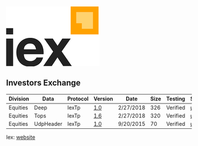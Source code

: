 [![Iex](https://github.com/Open-Markets-Initiative/Directory/blob/main/Images/Iex.png)](https://iextrading.com)


## Investors Exchange

| Division | Data | Protocol | Version | Date | Size | Testing | Specification |
| --- | --- | --- | --- | --- | --- | --- | --- |
| Equities | Deep | IexTp | [1.0][Iex.Equities.Deep.IexTp.v1.0.Structs] | 2/27/2018 | 326 | Verified | [url][Iex.Equities.Deep.IexTp.v1.0.Url] - [pdf][Iex.Equities.Deep.IexTp.v1.0.Pdf] |
| Equities | Tops | IexTp | [1.6][Iex.Equities.Tops.IexTp.v1.6.Structs] | 2/27/2018 | 320 | Verified | [url][Iex.Equities.Tops.IexTp.v1.6.Url] - [pdf][Iex.Equities.Tops.IexTp.v1.6.Pdf] |
| Equities | UdpHeader | IexTp | [1.0][Iex.Equities.UdpHeader.IexTp.v1.0.Structs] | 9/20/2015 | 70 | Verified | [url][Iex.Equities.UdpHeader.IexTp.v1.0.Url] - [pdf][Iex.Equities.UdpHeader.IexTp.v1.0.Pdf] |


Iex: [website](https://iextrading.com "Go to Investors Exchange")


[Iex.Equities.Deep.IexTp.v1.0.Structs]: https://github.com/Open-Markets-Initiative/c-structs/blob/main/iex/Iex.Equities.Deep.IexTp.v1.0.h "Iex Equities Deep IexTp v1.0 C# Parsers Source File"
[Iex.Equities.Deep.IexTp.v1.0.Url]: https://iextrading.com/trading/market-data/ "Investors Exchange 1.0 Url"
[Iex.Equities.Deep.IexTp.v1.0.Pdf]: https://github.com/Open-Markets-Initiative/Directory/blob/main/Specifications/Iex/Iex.Equities.Deep.IexTp.v1.0.pdf "Investors Exchange 1.0 Pdf"
[Iex.Equities.Tops.IexTp.v1.6.Structs]: https://github.com/Open-Markets-Initiative/c-structs/blob/main/iex/Iex.Equities.Tops.IexTp.v1.6.h "Iex Equities Tops IexTp v1.6 C# Parsers Source File"
[Iex.Equities.Tops.IexTp.v1.6.Url]: https://iextrading.com/trading/market-data/ "Investors Exchange 1.6 Url"
[Iex.Equities.Tops.IexTp.v1.6.Pdf]: https://github.com/Open-Markets-Initiative/Directory/blob/main/Specifications/Iex/Iex.Equities.Tops.IexTp.v1.6.pdf "Investors Exchange 1.6 Pdf"
[Iex.Equities.UdpHeader.IexTp.v1.0.Structs]: https://github.com/Open-Markets-Initiative/c-structs/blob/main/iex/Iex.Equities.UdpHeader.IexTp.v1.0.h "Iex Equities UdpHeader IexTp v1.0 C# Parsers Source File"
[Iex.Equities.UdpHeader.IexTp.v1.0.Url]: https://iextrading.com/trading/market-data/ "Investors Exchange 1.0 Url"
[Iex.Equities.UdpHeader.IexTp.v1.0.Pdf]: https://github.com/Open-Markets-Initiative/Directory/blob/main/Specifications/Iex/Iex.Equities.IexTp.v1.0.pdf "Investors Exchange 1.0 Pdf"

